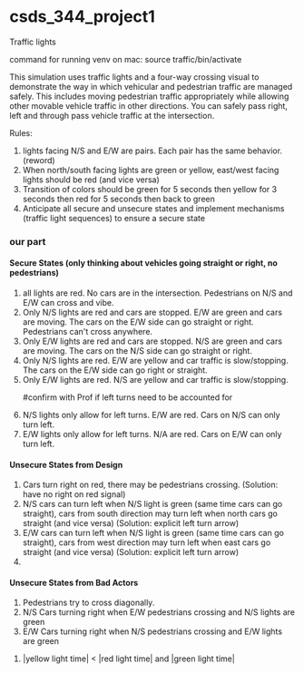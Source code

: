 # csds_344_project1
Traffic lights

command for running venv on mac: source traffic/bin/activate

This simulation uses traffic lights and a four-way crossing visual to demonstrate the way in which vehicular and pedestrian traffic are managed safely. This includes moving pedestrian traffic appropriately while allowing other movable vehicle traffic in other directions. You can safely pass right, left and through pass vehicle traffic at the intersection. 

Rules: 
<ol>
<li> lights facing N/S and E/W are pairs. Each pair has the same behavior. (reword) </li>
<li> When north/south facing lights are green or yellow, east/west facing lights should be red (and vice versa) </li>
<li>Transition of colors should be green for 5 seconds then yellow for 3 seconds then red for 5 seconds then back to green</li>
<li>Anticipate all secure and unsecure states and implement mechanisms (traffic light sequences) to ensure a secure state</li>
</ol>

<h3>our part</h3>
<h4>Secure States (only thinking about vehicles going straight or right, no pedestrians)</h4>
<ol>
<li> all lights are red. No cars are in the intersection. Pedestrians on N/S and E/W can cross and vibe. </li> 
<li>Only N/S lights are red and cars are stopped. E/W are green and cars are moving. The cars on the E/W side can go straight or right. Pedestrians can't cross anywhere. </li>
<li>Only E/W lights are red and cars are stopped. N/S are green and cars are moving. The cars on the N/S side can go straight or right. </li>
<li> Only N/S lights are red. E/W are yellow and car traffic is slow/stopping. The cars on the E/W side can go right or straight. </li>
<li> Only E/W lights are red. N/S are yellow and car traffic is slow/stopping. </li>

#confirm with Prof if left turns need to be accounted for
<li> N/S lights only allow for left turns. E/W are red. Cars on N/S can only turn left.</li>
<li>E/W lights only allow for left turns. N/A are red. Cars on E/W can only turn left.</li>

</ol>

<h4>Unsecure States from Design</h4>
<ol>
<li>Cars turn right on red, there may be pedestrians crossing. (Solution: have no right on red signal) </li>
<li>N/S cars can turn left when N/S light is green (same time cars can go straight), cars from south direction may turn left when north cars go straight (and vice versa) (Solution: explicit left turn arrow)</li>
<li>E/W cars can turn left when N/S light is green (same time cars can go straight), cars from west direction may turn left when east cars go straight (and vice versa) (Solution: explicit left turn arrow)</li>
<li></li>
</ol>

<h4>Unsecure States from Bad Actors</h4>
<ol>
<li> Pedestrians try to cross diagonally.</li>
<li> N/S Cars turning right when E/W pedestrians crossing and N/S lights are green </li>
<li> E/W Cars turning right when N/S pedestrians crossing and E/W lights are green </li>
</ol>

<ol>
<li> |yellow light time| < |red light time| and |green light time|</li>
</ol>